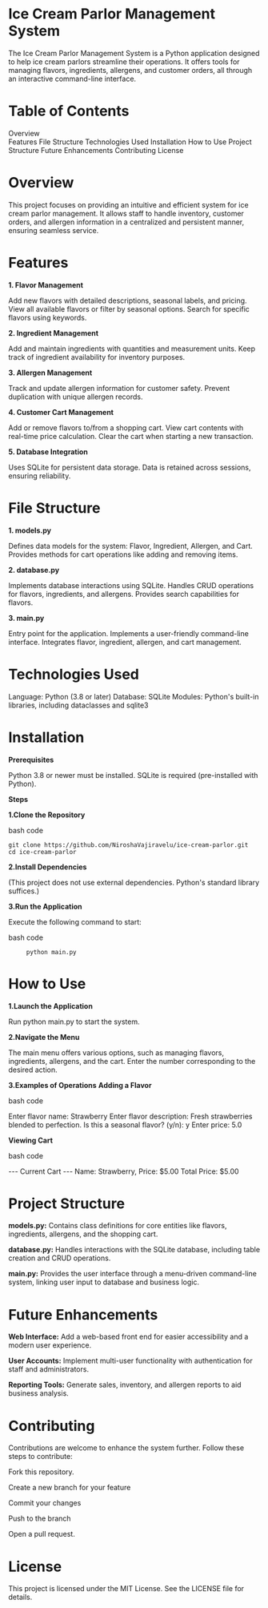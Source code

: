 
# **Ice Cream Parlor Management System**

The Ice Cream Parlor Management System is a Python application designed to help ice cream parlors streamline their operations. It offers tools for managing flavors, ingredients, allergens, and customer orders, all through an interactive command-line interface.

# **Table of Contents**

Overview  
Features
File Structure
Technologies Used
Installation
How to Use
Project Structure
Future Enhancements
Contributing
License

# **Overview**

This project focuses on providing an intuitive and efficient system for ice cream parlor management. It allows staff to handle inventory, customer orders, and allergen information in a centralized and persistent manner, ensuring seamless service.

# **Features**

**1. Flavor Management**

Add new flavors with detailed descriptions, seasonal labels, and pricing.   
   View all available flavors or filter by seasonal options.
   Search for specific flavors using keywords.

**2. Ingredient Management**

Add and maintain ingredients with quantities and measurement units.
Keep track of ingredient availability for inventory purposes.

**3. Allergen Management**

Track and update allergen information for customer safety.
Prevent duplication with unique allergen records.

**4. Customer Cart Management**

Add or remove flavors to/from a shopping cart.
View cart contents with real-time price calculation.
Clear the cart when starting a new transaction.

**5. Database Integration**

Uses SQLite for persistent data storage.
Data is retained across sessions, ensuring reliability.

# **File Structure**

**1. models.py**
   
Defines data models for the system:
  Flavor, Ingredient, Allergen, and Cart.
Provides methods for cart operations like adding and removing items.

**2. database.py**

Implements database interactions using SQLite.
Handles CRUD operations for flavors, ingredients, and allergens.
Provides search capabilities for flavors.

**3. main.py**

Entry point for the application.
Implements a user-friendly command-line interface.
Integrates flavor, ingredient, allergen, and cart management.

# **Technologies Used**

Language: Python (3.8 or later)
Database: SQLite
Modules: Python's built-in libraries, including dataclasses and sqlite3

# **Installation**

**Prerequisites**

Python 3.8 or newer must be installed.
SQLite is required (pre-installed with Python).

**Steps**

**1.Clone the Repository**

bash code             

    git clone https://github.com/NiroshaVajiravelu/ice-cream-parlor.git
    cd ice-cream-parlor
    
**2.Install Dependencies**

(This project does not use external dependencies. Python's standard library suffices.)

**3.Run the Application**

Execute the following command to start:

bash code

         python main.py

         
# **How to Use**

**1.Launch the Application**

Run python main.py to start the system.

**2.Navigate the Menu**

The main menu offers various options, such as managing flavors, ingredients, allergens, and the cart. Enter the number corresponding to the desired action.

**3.Examples of Operations**
  **Adding a Flavor**

bash code

Enter flavor name: Strawberry
Enter flavor description: Fresh strawberries blended to perfection.
Is this a seasonal flavor? (y/n): y
Enter price: 5.0

  **Viewing Cart**
  
bash code

--- Current Cart ---
Name: Strawberry, Price: $5.00
Total Price: $5.00

# **Project Structure**

**models.py:** Contains class definitions for core entities like flavors, ingredients, allergens, and the shopping cart.

**database.py:** Handles interactions with the SQLite database, including table creation and CRUD operations.

**main.py:** Provides the user interface through a menu-driven command-line system, linking user input to database and business logic.

# **Future Enhancements**

**Web Interface:** Add a web-based front end for easier accessibility and a modern user experience.

**User Accounts:** Implement multi-user functionality with authentication for staff and administrators.

**Reporting Tools:** Generate sales, inventory, and allergen reports to aid business analysis.

# **Contributing**

Contributions are welcome to enhance the system further. Follow these steps to contribute:

Fork this repository.

Create a new branch for your feature

Commit your changes 

Push to the branch

Open a pull request.

# **License**

This project is licensed under the MIT License. See the LICENSE file for details.
